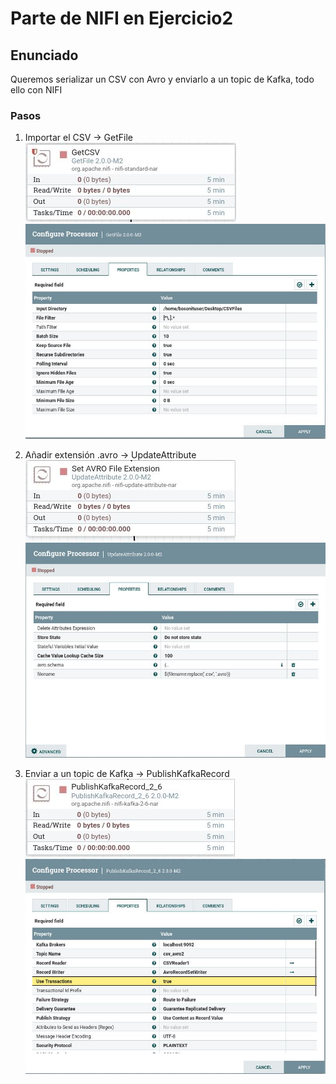 # Parte de NIFI en Ejercicio2

## Enunciado
Queremos serializar un CSV con Avro y enviarlo a un topic de Kafka, todo ello con NIFI

### Pasos

1. Importar el CSV -> GetFile
![Processor](imagenes/getFile.JPG)
![Processor Properties](imagenes/getFileProp.JPG)


2. Añadir extensión .avro -> UpdateAttribute
![Processor](imagenes/updateAttribute.JPG)
![Processor Properties](imagenes/updateAttributeProp.JPG)


3. Enviar a un topic de Kafka -> PublishKafkaRecord
![Processor](imagenes/publishKafkaRecord.JPG)
![Processor Properties](imagenes/publishKafkaRecordProp.JPG)


